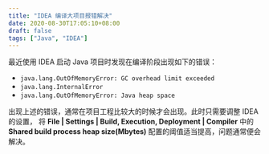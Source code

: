 ```yaml
---
title: "IDEA 编译大项目报错解决"
date: 2020-08-30T17:05:10+08:00
draft: false
tags: ["Java", "IDEA"]
---
```


最近使用 IDEA 启动 Java 项目时发现在编译阶段出现如下的错误：

- `java.lang.OutOfMemoryError: GC overhead limit exceeded`
- `java.lang.InternalError`
- `java.lang.OutOfMemoryError: Java heap space`

出现上述的错误，通常在项目工程比较大的时候才会出现。此时只需要调整 IDEA 的设置，
将 **File | Settings | Build, Execution, Deployment | Compiler** 中的 
**Shared build process heap size(Mbytes)** 配置的阈值适当提高，问题通常便会解决。
